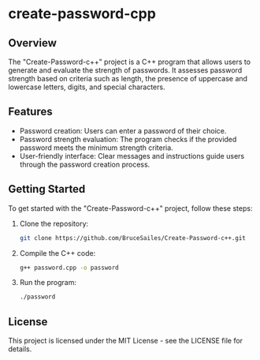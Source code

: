 # create-password-cpp

## Overview

The "Create-Password-c++" project is a C++ program that allows users to generate and evaluate the strength of passwords. It assesses password strength based on criteria such as length, the presence of uppercase and lowercase letters, digits, and special characters.

## Features

- Password creation: Users can enter a password of their choice.
- Password strength evaluation: The program checks if the provided password meets the minimum strength criteria.
- User-friendly interface: Clear messages and instructions guide users through the password creation process.

## Getting Started

To get started with the "Create-Password-c++" project, follow these steps:

1. Clone the repository:

   ```bash
   git clone https://github.com/BruceSailes/Create-Password-c++.git
2. Compile the C++ code: 

   ```bash
   g++ password.cpp -o password

3. Run the program:

   ```bash
   ./password

## License

This project is licensed under the MIT License - see the LICENSE file for details.
